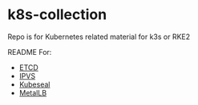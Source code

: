# k8s-collection
Repo is for Kubernetes related material for k3s or RKE2

README For:
- [ETCD](/ETCD/etcd-commands.md)
- [IPVS](/IPVS/enable-ipvs.md)
- [Kubeseal](/Kubeseal/kubeseal.md)
- [MetalLB](/Metal-LB/install-metalLB.md)